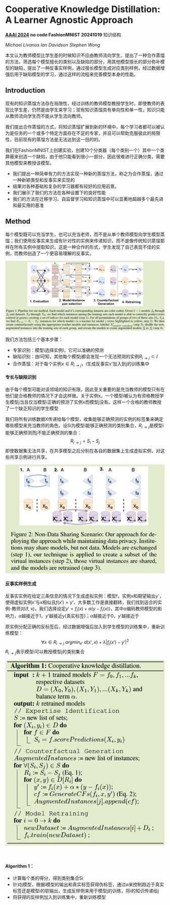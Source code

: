 # Cooperative Knowledge Distillation: A Learner Agnostic Approach

**[AAAI 2024](https://ojs.aaai.org/index.php/AAAI/article/view/29322)	no code	FashionMNIST	20241019**	知识结构

*Michael Livanos  Ian Davidson  Stephen Wong*

本文认为教师模型比学生差的时候知识不应由教师流向学生，提出了一种合作蒸馏的方法，筛选每个模型擅长的类别以及缺陷的部分，用其他模型擅长的部分弥补模型的缺陷，提出了一种反事实样例，通过擅长模型生成对应类别样例，经过数据增强后用于缺陷模型的学习，通过这样的流程来完善模型本身的性能。

## Introduction

现有的知识蒸馏方法存在局限性，经过训练的教师模型教授学生时，即使教师的表现比学生差，仍然是由学生来学习；现有知识蒸馏具有单向性和单一性，知识只能从教师流向学生而不能从学生流向教师。

我们提出合作蒸馏的方式，将知识蒸馏扩展到新的环境中，每个学习者都可以被认为是任务的一个或多个特定方面存在不足的专家，并且可以帮助克服彼此的局限性，目前现有的蒸馏方法是无法达到这一目的的。

我们在FashionMNIST上创建实验，创建10个分类器（每个类别一个）其中一个类屏蔽来创造一个缺陷，由于他只能看到很小一部分，因此很难进行正确分类，需要其他模型来教授该模型。

- 我们提出一种简单有力的方法实现一种新的蒸馏方法，称之为合作蒸馏，通过一种新颖类型和反事实来实现的
- 结果对各种基础和复杂的学习器都有较好的应用前景。
- 我们展示了我们的方法在各种设置下的良好性能
- 我们的方法在迁移学习、自监督学习和知识蒸馏中可以显著地超越多个最先进和最实用的基准

## Method

每个模型既可以充当学生，也可以充当老师，而不是从单个教师模型向学生模型蒸馏；我们使用反事实来生成有针对性的实例来传递知识，而不是像传统知识蒸馏那样在所有实例中提取知识，这是一种合作的形式，学生发现了自己表现不佳的实例，而教师创造了一个更容易理解的反事实。

![image-20241019123953028](imgs/image-20241019123953028.png)

我们方法包括三个基本步骤：

- 专家识别：模型i选择实例I，它可以准确的预测
- 缺陷识别：由I可知，其他每个模型j都会发现一个无法预测的实例$R_{i\rightarrow j} \subset I$
- 合作蒸馏：对于每个实例$x\in R_{i\rightarrow j}$，i生成反事实x'加入到j的训练集中

#### 专长与缺陷识别

由于每个模型可能对该领域的知识有限，因此至关重要的是充当教师的模型只有在他们是合格教师的情况下才会这样做。关于实例x，一个模型i被认为有资格教授学生模型j当且仅当模型i正确的预测了实例x而模型j没有。这样一个合格的教师教授了一个缺乏知识的学生模型

我们将所有训练数据X传递给每个模型，收集能够正确预测的实例的标签集来确定哪些模型来充当教师的角色，设Si为模型i能够正确预测的类别集合，$R_{i\rightarrow j}$是模型i能够正确预测而j不能正确预测的集合：
$$
R_{i\rightarrow j} = S_i - S_j
$$
即使数据集无法共享，在共享模型之后分别在各自的数据集上生成虚拟实例，对这些共享示例进行共享。

![image-20241019125152039](imgs/image-20241019125152039.png)

#### 反事实样例生成

反事实实例在给定三条信息的情况下生成虚拟实例：模型f，实例x和期望输出y'，使得虚拟实例x'与x相似且$f(x') = y'$，大多数工作是直接翻转，我们找到适合的实例-教师对(f, x)，我们选择设定$y' = f_i(x) + \alpha(y-f_i(x))$，其中$\alpha$编码教师模型的影响力，$\alpha$越接近于1，$y'$越接近y(真实标签)；$\alpha$越接近于0，$y'$越接近于

原实例分配正确的反标签后，经过数据增强后加入到学生模型的训练集中，重新训练模型：
$$
\forall x\in R_{i\rightarrow j}\ argmin_{x'}\ d(x', x) + \lambda|f_j(x') - y'|^2
$$
$R_{i \rightarrow j}$表示模型i可以教授模型j的类别集合

![image-20241019140504793](imgs/image-20241019140504793.png)

​	

#### Algorithm 1：

- 计算每个类的得分，得到类别集合Si
- 针对j模型，根据i模型的输出和真实标签获得伪标签，通过$\alpha$来控制趋近于真实标签还是模型i的软输出，生成反样例来用于模型j的训练，将i的知识传递给j
- 将获得的反样例加入到训练集中，重新训练模型